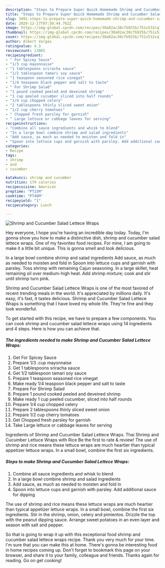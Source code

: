 ```yaml
---
description: "Steps to Prepare Super Quick Homemade Shrimp and Cucumber Salad Lettece Wraps"
title: "Steps to Prepare Super Quick Homemade Shrimp and Cucumber Salad Lettece Wraps"
slug: 3491-steps-to-prepare-super-quick-homemade-shrimp-and-cucumber-salad-lettece-wraps
date: 2020-12-27T07:50:44.762Z
image: https://img-global.cpcdn.com/recipes/38a02ac30cfb925b/751x532cq70/shrimp-and-cucumber-salad-lettece-wraps-recipe-main-photo.jpg
thumbnail: https://img-global.cpcdn.com/recipes/38a02ac30cfb925b/751x532cq70/shrimp-and-cucumber-salad-lettece-wraps-recipe-main-photo.jpg
cover: https://img-global.cpcdn.com/recipes/38a02ac30cfb925b/751x532cq70/shrimp-and-cucumber-salad-lettece-wraps-recipe-main-photo.jpg
author: Albert Vargas
ratingvalue: 4.3
reviewcount: 13865
recipeingredient:
- " For Spicey Sauce"
- "1/3 cup mayonnaise"
- "1 tablespoons sriracha sauce"
- "1/2 tablespoon tamari soy sauce"
- "1 teaspoon seasoned rice vinegat"
- "1/4 teaspoon black pepper and salt to taste"
- " For Shrimp Salad"
- "1 pound cooked peeled and deveined shrimp"
- "1 cup peeled cucumber sliced into half rounds"
- "1/4 cup chopped celery"
- "2 tablespoons thinly sliced sweet onion"
- "1/2 cup cherry tomatoes"
- " Chopped fresh parsley for garnish"
- " Large lettuce or cabbage leaves for serving"
recipeinstructions:
- "Combine all sauce ingredients and whisk to blend"
- "In a large bowl combine shrimp and salad ingredients"
- "Add sauce, as much as needed to moisten and fold in"
- "Spoon into lettuce cups and garnish with parsley. Add additional sauce for dipping"
categories:
- Recipe
tags:
- shrimp
- and
- cucumber

katakunci: shrimp and cucumber 
nutrition: 179 calories
recipecuisine: American
preptime: "PT15M"
cooktime: "PT46M"
recipeyield: "1"
recipecategory: Lunch

---
```



![Shrimp and Cucumber Salad Lettece Wraps](https://img-global.cpcdn.com/recipes/38a02ac30cfb925b/751x532cq70/shrimp-and-cucumber-salad-lettece-wraps-recipe-main-photo.jpg)

Hey everyone, I hope you're having an incredible day today. Today, I'm gonna show you how to make a distinctive dish, shrimp and cucumber salad lettece wraps. One of my favorites food recipes. For mine, I am going to make it a little bit unique. This is gonna smell and look delicious.

In a large bowl combine shrimp and salad ingredients Add sauce, as much as needed to moisten and fold in Spoon into lettuce cups and garnish with parsley. Toss shrimp with remaining Cajun seasoning. In a large skillet, heat remaining oil over medium-high heat. Add shrimp mixture; cook and stir until shrimp turn pink.

Shrimp and Cucumber Salad Lettece Wraps is one of the most favored of recent trending meals in the world. It's appreciated by millions daily. It's easy, it's fast, it tastes delicious. Shrimp and Cucumber Salad Lettece Wraps is something that I have loved my whole life. They're fine and they look wonderful.


To get started with this recipe, we have to prepare a few components. You can cook shrimp and cucumber salad lettece wraps using 14 ingredients and 4 steps. Here is how you can achieve that.

<!--inarticleads1-->

##### The ingredients needed to make Shrimp and Cucumber Salad Lettece Wraps:

1. Get  For Spicey Sauce
1. Prepare 1/3 .cup mayonnaise
1. Get 1 tablespoons sriracha sauce
1. Get 1/2 tablespoon tamari soy sauce
1. Prepare 1 teaspoon seasoned rice vinegat
1. Make ready 1/4 teaspoon black pepper and salt to taste
1. Prepare  For Shrimp Salad
1. Prepare 1 pound cooked peeled and deveined shrimp
1. Make ready 1 cup peeled cucumber, sliced into half rounds
1. Prepare 1/4 cup chopped celery
1. Prepare 2 tablespoons thinly sliced sweet onion
1. Prepare 1/2 cup cherry tomatoes
1. Get  Chopped fresh parsley for garnish
1. Take  Large lettuce or cabbage leaves for serving


Ingredients of Shrimp and Cucumber Salad Lettece Wraps. Thai Shrimp and Cucumber Lettuce Wraps with Rice Be the first to rate &amp; review! The use of shrimp and rice means these lettuce wraps are much heartier than typical appetizer lettuce wraps. In a small bowl, combine the first six ingredients. 

<!--inarticleads2-->

##### Steps to make Shrimp and Cucumber Salad Lettece Wraps:

1. Combine all sauce ingredients and whisk to blend
1. In a large bowl combine shrimp and salad ingredients
1. Add sauce, as much as needed to moisten and fold in
1. Spoon into lettuce cups and garnish with parsley. Add additional sauce for dipping


The use of shrimp and rice means these lettuce wraps are much heartier than typical appetizer lettuce wraps. In a small bowl, combine the first six ingredients. Stir in the shrimp, onion, celery and pimientos. Drizzle the top with the peanut dipping sauce. Arrange sweet potatoes in an even layer and season with salt and pepper. 

So that is going to wrap it up with this exceptional food shrimp and cucumber salad lettece wraps recipe. Thank you very much for your time. I'm sure that you can make this at home. There's gonna be interesting food in home recipes coming up. Don't forget to bookmark this page on your browser, and share it to your family, colleague and friends. Thanks again for reading. Go on get cooking!

